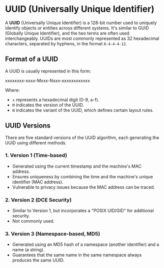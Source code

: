 # UUID (Universally Unique Identifier)

A **UUID** (Universally Unique Identifier) is a 128-bit number used to uniquely identify objects or entities across different systems. It's similar to GUID (Globally Unique Identifier), and the two terms are often used interchangeably. UUIDs are most commonly represented as 32 hexadecimal characters, separated by hyphens, in the format `8-4-4-4-12`.

## Format of a UUID

A UUID is usually represented in this form:

xxxxxxxx-xxxx-Mxxx-Nxxx-xxxxxxxxxxxx


Where:
- `x` represents a hexadecimal digit (0-9, a-f).
- `M` indicates the version of the UUID.
- `N` indicates the variant of the UUID, which defines certain layout rules.

## UUID Versions

There are five standard versions of the UUID algorithm, each generating the UUID using different methods.

### 1. **Version 1 (Time-based)**
- Generated using the current timestamp and the machine's MAC address.
- Ensures uniqueness by combining the time and the machine's unique identifier (MAC address).
- Vulnerable to privacy issues because the MAC address can be traced.

### 2. **Version 2 (DCE Security)**
- Similar to Version 1, but incorporates a "POSIX UID/GID" for additional security.
- Not commonly used.

### 3. **Version 3 (Namespace-based, MD5)**
- Generated using an MD5 hash of a namespace (another identifier) and a name (a string).
- Guarantees that the same name in the same namespace always produces the same UUID.

 

